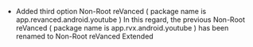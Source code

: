 - Added third option Non-Root reVanced ( package name is app.revanced.android.youtube )
  In this regard, the previous Non-Root reVanced ( package name is app.rvx.android.youtube ) has been renamed to Non-Root reVanced Extended
